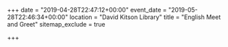 +++
date = "2019-04-28T22:47:12+00:00"
event_date = "2019-05-28T22:46:34+00:00"
location = "David Kitson Library"
title = "English Meet and Greet"
sitemap_exclude = true

+++

